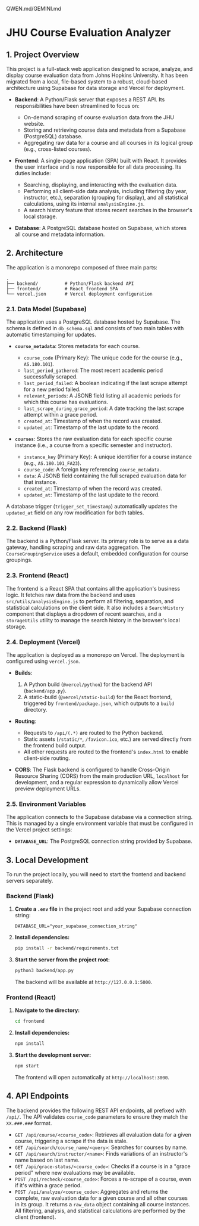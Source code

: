 QWEN.md/GEMINI.md

# JHU Course Evaluation Analyzer

## 1. Project Overview

This project is a full-stack web application designed to scrape, analyze, and display course evaluation data from Johns Hopkins University. It has been migrated from a local, file-based system to a robust, cloud-based architecture using Supabase for data storage and Vercel for deployment.

- **Backend**: A Python/Flask server that exposes a REST API. Its responsibilities have been streamlined to focus on:
    - On-demand scraping of course evaluation data from the JHU website.
    - Storing and retrieving course data and metadata from a Supabase (PostgreSQL) database.
    - Aggregating raw data for a course and all courses in its logical group (e.g., cross-listed courses).

- **Frontend**: A single-page application (SPA) built with React. It provides the user interface and is now responsible for all data processing. Its duties include:
    - Searching, displaying, and interacting with the evaluation data.
    - Performing all client-side data analysis, including filtering (by year, instructor, etc.), separation (grouping for display), and all statistical calculations, using its internal `analysisEngine.js`.
    - A search history feature that stores recent searches in the browser's local storage.

- **Database**: A PostgreSQL database hosted on Supabase, which stores all course and metadata information.

## 2. Architecture

The application is a monorepo composed of three main parts:

```
.
├── backend/          # Python/Flask backend API
├── frontend/         # React frontend SPA
└── vercel.json       # Vercel deployment configuration
```

### 2.1. Data Model (Supabase)

The application uses a PostgreSQL database hosted by Supabase. The schema is defined in `db_schema.sql` and consists of two main tables with automatic timestamping for updates.

- **`course_metadata`**: Stores metadata for each course.
    - `course_code` (Primary Key): The unique code for the course (e.g., `AS.180.101`).
    - `last_period_gathered`: The most recent academic period successfully scraped.
    - `last_period_failed`: A boolean indicating if the last scrape attempt for a new period failed.
    - `relevant_periods`: A JSONB field listing all academic periods for which this course has evaluations.
    - `last_scrape_during_grace_period`: A date tracking the last scrape attempt within a grace period.
    - `created_at`: Timestamp of when the record was created.
    - `updated_at`: Timestamp of the last update to the record.

- **`courses`**: Stores the raw evaluation data for each specific course instance (i.e., a course from a specific semester and instructor).
    - `instance_key` (Primary Key): A unique identifier for a course instance (e.g., `AS.180.101_FA23`).
    - `course_code`: A foreign key referencing `course_metadata`.
    - `data`: A JSONB field containing the full scraped evaluation data for that instance.
    - `created_at`: Timestamp of when the record was created.
    - `updated_at`: Timestamp of the last update to the record.

A database trigger (`trigger_set_timestamp`) automatically updates the `updated_at` field on any row modification for both tables.

### 2.2. Backend (Flask)

The backend is a Python/Flask server. Its primary role is to serve as a data gateway, handling scraping and raw data aggregation. The `CourseGroupingService` uses a default, embedded configuration for course groupings.

### 2.3. Frontend (React)

The frontend is a React SPA that contains all the application's business logic. It fetches raw data from the backend and uses `src/utils/analysisEngine.js` to perform all filtering, separation, and statistical calculations on the client side. It also includes a `SearchHistory` component that displays a dropdown of recent searches, and a `storageUtils` utility to manage the search history in the browser's local storage.

### 2.4. Deployment (Vercel)

The application is deployed as a monorepo on Vercel. The deployment is configured using `vercel.json`.

- **Builds**:
    1.  A Python build (`@vercel/python`) for the backend API (`backend/app.py`).
    2.  A static-build (`@vercel/static-build`) for the React frontend, triggered by `frontend/package.json`, which outputs to a `build` directory.

- **Routing**:
    - Requests to `/api/(.*)` are routed to the Python backend.
    - Static assets (`/static/*`, `/favicon.ico`, etc.) are served directly from the frontend build output.
    - All other requests are routed to the frontend's `index.html` to enable client-side routing.

- **CORS**: The Flask backend is configured to handle Cross-Origin Resource Sharing (CORS) from the main production URL, `localhost` for development, and a regular expression to dynamically allow Vercel preview deployment URLs.

### 2.5. Environment Variables

The application connects to the Supabase database via a connection string. This is managed by a single environment variable that must be configured in the Vercel project settings:

- **`DATABASE_URL`**: The PostgreSQL connection string provided by Supabase.

## 3. Local Development

To run the project locally, you will need to start the frontend and backend servers separately.

### Backend (Flask)

1.  **Create a `.env` file** in the project root and add your Supabase connection string:
    ```
    DATABASE_URL="your_supabase_connection_string"
    ```
2.  **Install dependencies:**
    ```bash
    pip install -r backend/requirements.txt
    ```
3.  **Start the server from the project root:**
    ```bash
    python3 backend/app.py
    ```
    The backend will be available at `http://127.0.0.1:5000`.

### Frontend (React)

1.  **Navigate to the directory:**
    ```bash
    cd frontend
    ```
2.  **Install dependencies:**
    ```bash
    npm install
    ```
3.  **Start the development server:**
    ```bash
    npm start
    ```
    The frontend will open automatically at `http://localhost:3000`.

## 4. API Endpoints

The backend provides the following REST API endpoints, all prefixed with `/api/`. The API validates `course_code` parameters to ensure they match the `XX.###.###` format.

- `GET /api/course/<course_code>`: Retrieves all evaluation data for a given course, triggering a scrape if the data is stale.
- `GET /api/search/course_name/<query>`: Searches for courses by name.
- `GET /api/search/instructor/<name>`: Finds variations of an instructor's name based on last name.
- `GET /api/grace-status/<course_code>`: Checks if a course is in a "grace period" where new evaluations may be available.
- `POST /api/recheck/<course_code>`: Forces a re-scrape of a course, even if it's within a grace period.
- `POST /api/analyze/<course_code>`: Aggregates and returns the complete, raw evaluation data for a given course and all other courses in its group. It returns a `raw_data` object containing all course instances. All filtering, analysis, and statistical calculations are performed by the client (frontend).
